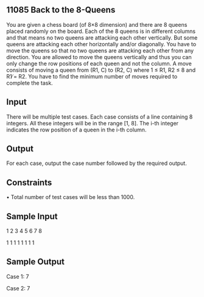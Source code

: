 


## 11085 Back to the 8-Queens 

You are given a chess board (of 8×8 dimension) and there are 8 queens placed randomly on the board.
Each of the 8 queens is in different columns and that means no two queens are attacking each other
vertically. But some queens are attacking each other horizontally and/or diagonally. You have to move
the queens so that no two queens are attacking each other from any direction. You are allowed to move
the queens vertically and thus you can only change the row positions of each queen and not the column.
A move consists of moving a queen from (R1, C) to (R2, C) where 1 ≤ R1, R2 ≤ 8 and R1 ̸= R2.
You have to find the minimum number of moves required to complete the task.


## Input


There will be multiple test cases. Each case consists of a line containing 8 integers. All these integers
will be in the range [1, 8]. The i-th integer indicates the row position of a queen in the i-th column.

## Output

For each case, output the case number followed by the required output.

## Constraints

• Total number of test cases will be less than 1000.

## Sample Input

1 2 3 4 5 6 7 8

1 1 1 1 1 1 1 1

## Sample Output

Case 1: 7

Case 2: 7

